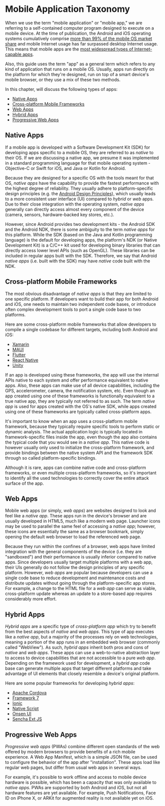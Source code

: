 # Mobile Application Taxonomy

When we use the term "mobile application" or "mobile app," we are referring to a self-contained computer program designed to execute on a mobile device. At the time of publication, the Android and iOS operating systems cumulatively comprise [more than 99% of the mobile OS market share](https://www.idc.com/promo/smartphone-market-share/os) and mobile Internet usage has far surpassed desktop Internet usage. This means that mobile apps are the [most widespread types of Internet-capable apps](https://www.idc.com/promo/smartphone-market-share/os).

Also, this guide uses the term "app" as a general term which refers to any kind of application that runs on a mobile OS. Usually, apps run directly on the platform for which they're designed, run on top of a smart device's mobile browser, or they use a mix of these two methods. 

In this chapter, will discuss the following types of apps:

- [Native Apps](#native-apps)
- [Cross-platform Mobile Frameworks](#cross-platform-mobile-frameworks)
- [Web Apps](#web-apps)
- [Hybrid Apps](#hybrid-apps)
- [Progressive Web Apps](#progressive-web-apps)

## Native Apps

If a mobile app is developed with a Software Development Kit (SDK) for developing apps specific to a mobile OS, they are referred to as _native_ to their OS. If we are discussing a native app, we presume it was implemented in a standard programming language for that mobile operating system - Objective-C or Swift for iOS, and Java or Kotlin for Android.

Because they are designed for a specific OS with the tools meant for that OS, _native apps_ have the capability to provide the fastest performance with the highest degree of reliability. They usually adhere to platform-specific design principles (e.g. the [Android Design Principles](https://developer.android.com/design "Android Design Principles")), which usually leads to a more consistent user interface (UI) compared to _hybrid_ or _web_ apps. Due to their close integration with the operating system, _native apps_ generally can directly access almost every component of the device (camera, sensors, hardware-backed key stores, etc.).

However, since Android provides two development kits - the Android SDK and the Android NDK, there is some ambiguity to the term _native apps_ for this platform. While the SDK (based on the Java and Kotlin programming language) is the default for developing apps, the platform's NDK (or Native Development Kit) is a C/C++ kit used for developing binary libraries that can directly access lower level APIs (such as OpenGL). These libraries can be included in regular apps built with the SDK. Therefore, we say that Android _native apps_ (i.e. built with the SDK) may have _native_ code built with the NDK.

## Cross-platform Mobile Frameworks

The most obvious disadvantage of _native apps_ is that they are limited to one specific platform. If developers want to build their app for both Android and iOS, one needs to maintain two independent code bases, or introduce often complex development tools to port a single code base to two platforms.

Here are some cross-platform mobile frameworks that allow developers to compile a single codebase for different targets, including both Android and iOS:

- [Xamarin](https://dotnet.microsoft.com/apps/xamarin "Xamarin")
- [MAUI](https://dotnet.microsoft.com/en-us/apps/maui ".NET MAUI")
- [Flutter](https://flutter.dev/ "Google Flutter")
- [React Native](https://reactnative.dev/ "React Native")
- [Unity](https://unity.com/ "Unity")

If an app is developed using these frameworks, the app will use the internal APIs native to each system and offer performance equivalent to native apps. Also, these apps can make use of all device capabilities, including the GPS, accelerometer, camera, the notification system, etc. Even though an app created using one of these frameworks is functionally equivalent to a true native app, they are typically not referred to as such. The term _native app_ is used for apps created with the OS's native SDK, while apps created using one of these frameworks are typically called cross-platform apps.

It's important to know when an app uses a cross-platform mobile framework, because they typically require specific tools to perform static or dynamic analysis. The actual application logic is typically located in framework-specific files inside the app, even though the app also contains the typical code that you would see in a _native app_. This native code is however usually only used to initialize the cross-platform framework, and provide bindings between the native system API and the framework SDK through so called platform-specific bindings.

Although it is rare, apps can combine native code and cross-platform frameworks, or even multiple cross-platform frameworks, so it's important to identify all the used technologies to correctly cover the entire attack surface of the app.

## Web Apps

Mobile web apps (or simply, _web apps_) are websites designed to look and feel like a _native app_. These apps run in the device's browser and are usually developed in HTML5, much like a modern web page. Launcher icons may be used to parallel the same feel of accessing a _native app_; however, these icons are essentially the same as a browser bookmark, simply opening the default web browser to load the referenced web page.

Because they run within the confines of a browser, web apps have limited integration with the general components of the device (i.e. they are "sandboxed") and their performance is usually inferior compared to native apps. Since developers usually target multiple platforms with a web app, their UIs generally do not follow the design principles of any specific platform. However, _web apps_ are popular because developers can use a single code base to reduce development and maintenance costs and distribute updates without going through the platform-specific app stores. For example, a change to the HTML file for a _web app_ can serve as viable, cross-platform update whereas an update to a store-based app requires considerably more effort.

## Hybrid Apps

_Hybrid apps_ are a specific type of _cross-platform app_ which try to benefit from the best aspects of _native_ and _web apps_. This type of app executes like a _native app_, but a majority of the processes rely on web technologies, meaning a portion of the app runs in an embedded web browser (commonly called "WebView"). As such, _hybrid apps_ inherit both pros and cons of _native_ and _web apps_. These apps can use a web-to-native abstraction layer to access to device capabilities that are not accessible to a pure _web app_. Depending on the framework used for development, a _hybrid app_ code base can generate multiple apps that target different platforms and take advantage of UI elements that closely resemble a device's original platform.

Here are some popular frameworks for developing _hybrid apps_:

- [Apache Cordova](https://cordova.apache.org/ "Apache Cordova")
- [Framework 7](https://framework7.io/ "Framework 7")
- [Ionic](https://ionicframework.com/ "Ionic")
- [Native Script](https://www.nativescript.org/ "Native Script")
- [Onsen UI](https://onsen.io/ "Onsen UI")
- [Sencha Ext JS](https://www.sencha.com/products/extjs/ "Sencha Ext JS")

## Progressive Web Apps

_Progressive web apps_ (PWAs) combine different open standards of the web offered by modern browsers to provide benefits of a rich mobile experience. A Web App Manifest, which is a simple JSON file, can be used to configure the behavior of the app after "installation". These apps load like regular web pages, but differ from usual web apps in several ways.

For example, it's possible to work offline and access to mobile device hardware is possible, which has been a capacity that was only available to _native apps_. PWAs are supported by both Android and iOS, but not all hardware features are yet available. For example, Push Notifications, Face ID on iPhone X, or ARKit for augmented reality is not available yet on iOS.
